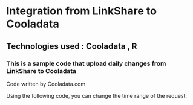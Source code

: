 # Integration from LinkShare to Cooladata

## Technologies used :  Cooladata , R
                     
### This is a sample code that upload daily changes from LinkShare to Cooladata 

Code written by Cooladata.com  

Using the following code, you can change the time range of the request: